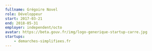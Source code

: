 ```yaml
---
fullname: Grégoire Novel
role: Développeur
start: 2017-03-21
end: 2018-05-31
employer: independent/octo
avatar: https://beta.gouv.fr/img/logo-generique-startup-carre.jpg
startups:
    - demarches-simplifiees.fr
---
```

